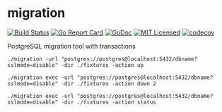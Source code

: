 # migration
[![Build Status](https://travis-ci.com/felipeweb/migration.svg?branch=master)](https://travis-ci.com/felipeweb/migration)
[![Go Report Card](https://goreportcard.com/badge/github.com/felipeweb/migration)](https://goreportcard.com/report/github.com/felipeweb/migration)
[![GoDoc](https://godoc.org/github.com/felipeweb/migration?status.png)](https://godoc.org/github.com/felipeweb/migration)
[![MIT Licensed](https://img.shields.io/badge/license-MIT-green.svg)](https://tldrlegal.com/license/mit-license)
[![codecov](https://codecov.io/gh/felipeweb/migration/branch/master/graph/badge.svg)](https://codecov.io/gh/felipeweb/migration)

PostgreSQL migration tool with transactions

```console
./migration -url "postgres://postgres@localhost:5432/dbname?sslmode=disable" -dir ./fixtures -action up
```

```console
./migration exec -url "postgres://postgres@localhost:5432/dbname?sslmode=disable" -dir ./fixtures -action down 2
```

```console
./migration exec -url "postgres://postgres@localhost:5432/dbname?sslmode=disable" -dir ./fixtures -action status
```